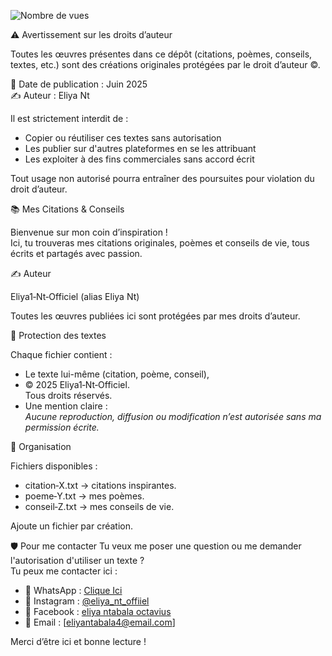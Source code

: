 ![Nombre de vues](https://komarev.com/ghpvc/?username=Eliya1-Nt-Officiel&color=blue)

⚠️ Avertissement sur les droits d’auteur

Toutes les œuvres présentes dans ce dépôt (citations, poèmes, conseils, textes, etc.) sont des créations originales protégées par le droit d’auteur ©.

📅 Date de publication : Juin 2025  
✍️ Auteur : Eliya Nt

Il est strictement interdit de :
- Copier ou réutiliser ces textes sans autorisation
- Les publier sur d'autres plateformes en se les attribuant
- Les exploiter à des fins commerciales sans accord écrit

Tout usage non autorisé pourra entraîner des poursuites pour violation du droit d’auteur.

📚 Mes Citations & Conseils

Bienvenue sur mon coin d’inspiration !  
Ici, tu trouveras mes citations originales, poèmes et conseils de vie, tous écrits et partagés avec passion.

✍️ Auteur

Eliya1‑Nt‑Officiel (alias Eliya Nt)

Toutes les œuvres publiées ici sont protégées par mes droits d’auteur.

🔐 Protection des textes

Chaque fichier contient :
- Le texte lui-même (citation, poème, conseil),
- © 2025 Eliya1‑Nt‑Officiel.  
  Tous droits réservés.
- Une mention claire :  
  *Aucune reproduction, diffusion ou modification n’est autorisée sans ma permission écrite.*

📂 Organisation

Fichiers disponibles :
- citation‑X.txt → citations inspirantes.
- poeme‑Y.txt → mes poèmes.
- conseil‑Z.txt → mes conseils de vie.

Ajoute un fichier par création.

🛡️ Pour me contacter
Tu veux me poser une question ou me demander l'autorisation d'utiliser un texte ?  
Tu peux me contacter ici :
- 📱 WhatsApp : [Clique Ici](https://wa.me/+243995318754)
- 📸 Instagram : [@eliya_nt_offiiel]( https://instagram.com/eliya_nt_officiel)
- 📘 Facebook : [eliya ntabala octavius]( https://www.facebook.com/eliya.ntabala.octavius3)
- 📧 Email : [eliyantabala4@email.com]



Merci d’être ici et bonne lecture !
